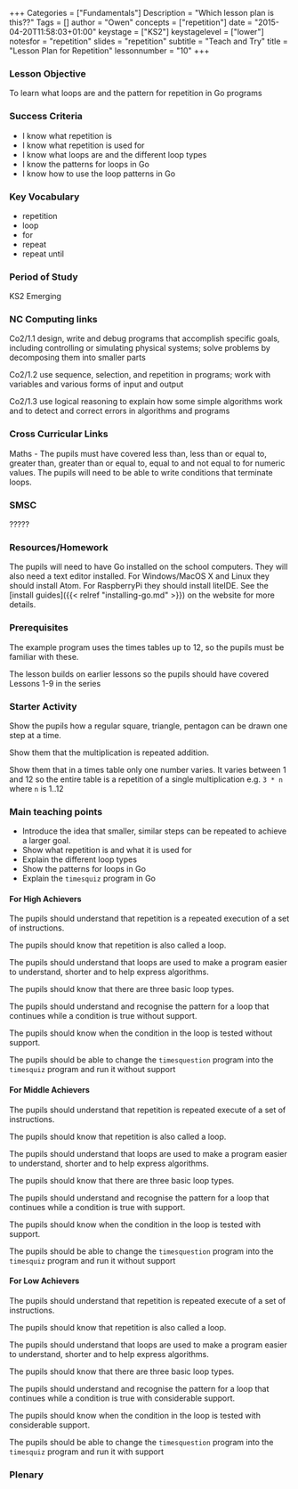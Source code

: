 +++
Categories = ["Fundamentals"]
Description = "Which lesson plan is this??"
Tags = []
author = "Owen"
concepts = ["repetition"]
date = "2015-04-20T11:58:03+01:00"
keystage = ["KS2"]
keystagelevel = ["lower"]
notesfor = "repetition"
slides = "repetition"
subtitle = "Teach and Try"
title = "Lesson Plan for Repetition"
lessonnumber = "10"
+++
### Lesson Objective

To learn what loops are and the pattern for repetition in Go programs
<!--more-->
### Success Criteria

* I know what repetition is
* I know what repetition is used for
* I know what loops are and the different loop types
* I know the patterns for loops in Go
* I know how to use the loop patterns in Go

### Key Vocabulary

* repetition
* loop
* for
* repeat
* repeat until

### Period of Study

KS2 Emerging

### NC Computing links

Co2/1.1    design, write and debug programs that accomplish specific goals,
including controlling or simulating physical systems; solve problems by
decomposing them into smaller parts

Co2/1.2    use sequence, selection, and repetition in programs; work with
variables and various forms of input and output

Co2/1.3    use logical reasoning to explain how some simple algorithms work and
to detect and correct errors in algorithms and programs

### Cross Curricular Links

Maths - The pupils must have covered less than, less than or equal to,
greater than, greater than or equal to, equal to and not equal to for
numeric values. The pupils will need to be able to write conditions
that terminate loops.

### SMSC

?????

### Resources/Homework

The pupils will need to have Go installed on the school computers. They will
also need a text editor installed. For Windows/MacOS X and Linux they should
install Atom. For RaspberryPi they should install liteIDE. See the
[install guides]({{< relref "installing-go.md" >}}) on the website for more
details.


### Prerequisites

The example program uses the times tables up to 12, so the pupils
must be familiar with these.

The lesson builds on earlier lessons so the pupils should have
covered Lessons 1-9 in the series

### Starter Activity
Show the pupils how a regular square, triangle, pentagon can be
drawn one step at a time.

Show them that the multiplication is repeated addition.

Show them that in a times table only one number varies. It varies
between 1 and 12 so the entire table is a repetition of a single
multiplication e.g. `3 * n` where `n` is 1..12

### Main teaching points

* Introduce the idea that smaller, similar steps can be repeated to
achieve a larger goal.
* Show what repetition is and what it is used for
* Explain the different loop types
* Show the patterns for loops in Go
* Explain the `timesquiz` program in Go

#### For High Achievers
The pupils should understand that repetition is a repeated execution of a set
of instructions.

The pupils should know that repetition is also called a loop.

The pupils should understand that loops are used to make a program
easier to understand, shorter and to help express algorithms.

The pupils should know that there are three basic loop types.

The pupils should understand and recognise the pattern for a loop that continues
while a condition is true without support.

The pupils should know when the condition in the loop is tested without support.

The pupils should be able to change the `timesquestion` program into the
`timesquiz` program and run it without support


#### For Middle Achievers
The pupils should understand that repetition is repeated execute of a set
of instructions.

The pupils should know that repetition is also called a loop.

The pupils should understand that loops are used to make a program
easier to understand, shorter and to help express algorithms.

The pupils should know that there are three basic loop types.

The pupils should understand and recognise the pattern for a loop that continues
while a condition is true with support.

The pupils should know when the condition in the loop is tested with support.

The pupils should be able to change the `timesquestion` program into the
`timesquiz` program and run it without support

#### For Low Achievers
The pupils should understand that repetition is repeated execute of a set
of instructions.

The pupils should know that repetition is also called a loop.

The pupils should understand that loops are used to make a program
easier to understand, shorter and to help express algorithms.

The pupils should know that there are three basic loop types.

The pupils should understand and recognise the pattern for a loop that continues
while a condition is true with considerable support.

The pupils should know when the condition in the loop is tested with considerable
support.

The pupils should be able to change the `timesquestion` program into the
`timesquiz` program and run it with support

### Plenary
